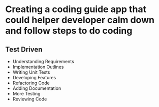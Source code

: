 # Creating a coding guide app that could helper developer calm down and follow steps to do coding

## Test Driven
- Understanding Requirements
- Implementation Outlines
- Writing Unit Tests
- Developing Features
- Refactoring Code
- Adding Documentation
- More Testing
- Reviewing Code


